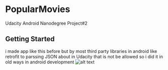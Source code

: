 # PopularMovies
Udacity Android Nanodegree Project#2
## Getting Started
i made  app  like  this before  but  by  most third party libraries in android like  retrofit to parssing  JSON about  in Udacity that is  not  be  allowed so i did it  in old ways in android  development 
![alt text](https://raw.githubusercontent.com/OmaRoiid/PopularMovies/origin/https://udacity-reviews-uploads.s3.us-west-2.amazonaws.com/_attachments/6093/1521733430/Mar-22-2018_09-43-01.gif/to/img.png) 
